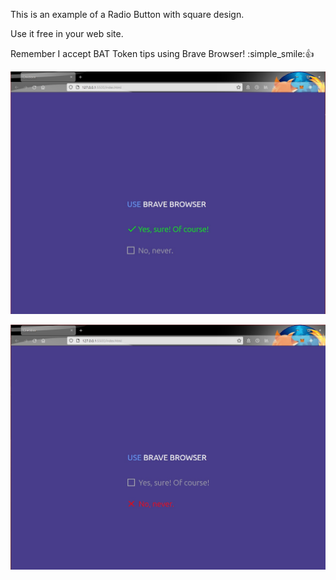 This is an example of a Radio Button with square design.

Use it free in your web site.

Remember I accept BAT Token tips using Brave Browser! :simple_smile::thumbsup:




[![](https://github.com/fernangon/Square_RadioButton/blob/main/1.jpg)](https://github.com/fernangon/Square_RadioButton/blob/main/1.jpg)



[![](https://github.com/fernangon/Square_RadioButton/blob/main/2.jpg)](https://github.com/fernangon/Square_RadioButton/blob/main/2.jpg)
